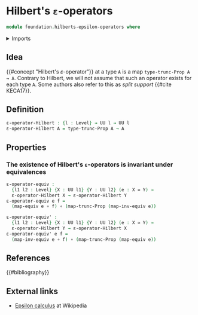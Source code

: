 # Hilbert's `ε`-operators

```agda
module foundation.hilberts-epsilon-operators where
```

<details><summary>Imports</summary>

```agda
open import foundation.functoriality-propositional-truncation
open import foundation.propositional-truncations
open import foundation.universe-levels

open import foundation-core.equivalences
open import foundation-core.function-types
```

</details>

## Idea

{{#concept "Hilbert's $ε$-operator"}} at a type `A` is a map
`type-trunc-Prop A → A`. Contrary to Hilbert, we will not assume that such an
operator exists for each type `A`. Some authors also refer to this as _split
support_ {{#cite KECA17}}.

## Definition

```agda
ε-operator-Hilbert : {l : Level} → UU l → UU l
ε-operator-Hilbert A = type-trunc-Prop A → A
```

## Properties

### The existence of Hilbert's `ε`-operators is invariant under equivalences

```agda
ε-operator-equiv :
  {l1 l2 : Level} {X : UU l1} {Y : UU l2} (e : X ≃ Y) →
  ε-operator-Hilbert X → ε-operator-Hilbert Y
ε-operator-equiv e f =
  (map-equiv e ∘ f) ∘ (map-trunc-Prop (map-inv-equiv e))

ε-operator-equiv' :
  {l1 l2 : Level} {X : UU l1} {Y : UU l2} (e : X ≃ Y) →
  ε-operator-Hilbert Y → ε-operator-Hilbert X
ε-operator-equiv' e f =
  (map-inv-equiv e ∘ f) ∘ (map-trunc-Prop (map-equiv e))
```

## References

{{#bibliography}}

## External links

- [Epsilon calculus](https://en.wikipedia.org/wiki/Epsilon_calculus) at
  Wikipedia

